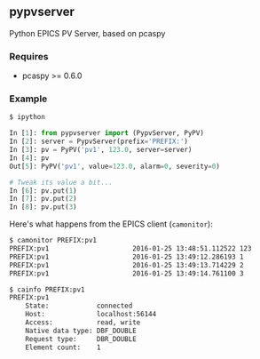 ## pypvserver
Python EPICS PV Server, based on pcaspy

### Requires
* pcaspy >= 0.6.0

### Example

```bash
$ ipython
```
```python
In [1]: from pypvserver import (PypvServer, PyPV)
In [2]: server = PypvServer(prefix='PREFIX:')
In [3]: pv = PyPV('pv1', 123.0, server=server)
In [4]: pv
Out[5]: PyPV('pv1', value=123.0, alarm=0, severity=0)

# Tweak its value a bit...
In [6]: pv.put(1)
In [7]: pv.put(2)
In [8]: pv.put(3)
```

Here's what happens from the EPICS client (`camonitor`):
```sh
$ camonitor PREFIX:pv1
PREFIX:pv1                     2016-01-25 13:48:51.112522 123
PREFIX:pv1                     2016-01-25 13:49:12.286193 1
PREFIX:pv1                     2016-01-25 13:49:13.714229 2
PREFIX:pv1                     2016-01-25 13:49:14.761100 3

$ cainfo PREFIX:pv1
PREFIX:pv1
    State:            connected
    Host:             localhost:56144
    Access:           read, write
    Native data type: DBF_DOUBLE
    Request type:     DBR_DOUBLE
    Element count:    1
```
